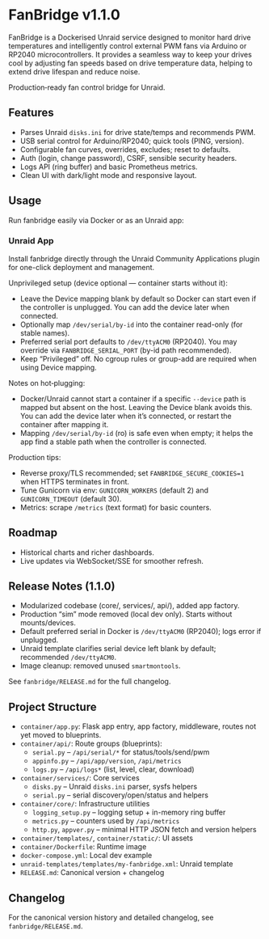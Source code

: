 # FanBridge v1.1.0

FanBridge is a Dockerised Unraid service designed to monitor hard drive temperatures and intelligently control external PWM fans via Arduino or RP2040 microcontrollers. It provides a seamless way to keep your drives cool by adjusting fan speeds based on drive temperature data, helping to extend drive lifespan and reduce noise.

Production‑ready fan control bridge for Unraid.

## Features

- Parses Unraid `disks.ini` for drive state/temps and recommends PWM.
- USB serial control for Arduino/RP2040; quick tools (PING, version).
- Configurable fan curves, overrides, excludes; reset to defaults.
- Auth (login, change password), CSRF, sensible security headers.
- Logs API (ring buffer) and basic Prometheus metrics.
- Clean UI with dark/light mode and responsive layout.

## Usage

Run fanbridge easily via Docker or as an Unraid app:


### Unraid App

Install fanbridge directly through the Unraid Community Applications plugin for one-click deployment and management.

Unprivileged setup (device optional — container starts without it):
- Leave the Device mapping blank by default so Docker can start even if the controller is unplugged. You can add the device later when connected.
- Optionally map `/dev/serial/by-id` into the container read-only (for stable names).
- Preferred serial port defaults to `/dev/ttyACM0` (RP2040). You may override via `FANBRIDGE_SERIAL_PORT` (by-id path recommended).
- Keep “Privileged” off. No cgroup rules or group-add are required when using Device mapping.

Notes on hot‑plugging:
- Docker/Unraid cannot start a container if a specific `--device` path is mapped but absent on the host. Leaving the Device blank avoids this. You can add the device later when it’s connected, or restart the container after mapping it.
- Mapping `/dev/serial/by-id` (ro) is safe even when empty; it helps the app find a stable path when the controller is connected.

Production tips:
- Reverse proxy/TLS recommended; set `FANBRIDGE_SECURE_COOKIES=1` when HTTPS terminates in front.
- Tune Gunicorn via env: `GUNICORN_WORKERS` (default 2) and `GUNICORN_TIMEOUT` (default 30).
- Metrics: scrape `/metrics` (text format) for basic counters.


## Roadmap

- Historical charts and richer dashboards.
- Live updates via WebSocket/SSE for smoother refresh.

## Release Notes (1.1.0)
- Modularized codebase (core/, services/, api/), added app factory.
- Production “sim” mode removed (local dev only). Starts without mounts/devices.
- Default preferred serial in Docker is `/dev/ttyACM0` (RP2040); logs error if unplugged.
- Unraid template clarifies serial device left blank by default; recommended `/dev/ttyACM0`.
- Image cleanup: removed unused `smartmontools`.

See `fanbridge/RELEASE.md` for the full changelog.

## Project Structure

- `container/app.py`: Flask app entry, app factory, middleware, routes not yet moved to blueprints.
- `container/api/`: Route groups (blueprints):
  - `serial.py` – `/api/serial/*` for status/tools/send/pwm
  - `appinfo.py` – `/api/app/version`, `/api/metrics`
  - `logs.py` – `/api/logs*` (list, level, clear, download)
- `container/services/`: Core services
  - `disks.py` – Unraid `disks.ini` parser, sysfs helpers
  - `serial.py` – serial discovery/open/status and helpers
- `container/core/`: Infrastructure utilities
  - `logging_setup.py` – logging setup + in-memory ring buffer
  - `metrics.py` – counters used by `/api/metrics`
  - `http.py`, `appver.py` – minimal HTTP JSON fetch and version helpers
- `container/templates/`, `container/static/`: UI assets
- `container/Dockerfile`: Runtime image
- `docker-compose.yml`: Local dev example
- `unraid-templates/templates/my-fanbridge.xml`: Unraid template
- `RELEASE.md`: Canonical version + changelog

## Changelog
For the canonical version history and detailed changelog, see `fanbridge/RELEASE.md`.
